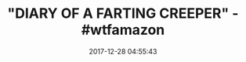 ---
title: '"DIARY OF A FARTING CREEPER" - #wtfamazon'
name: >-
  Diary of a Farting Creeper: Book 1: Why Does the Creeper Fart When He Should
  Explode?
date: '2017-12-28 04:55:43'
buy_now: >-
  https://www.amazon.com/Diary-Farting-Creeper-Should-Explode-ebook/dp/B015S7R6HO?SubscriptionId=AKIAIA5RBQIWQVTCUEUQ&tag=coldcutdeals-20&linkCode=xm2&camp=2025&creative=165953&creativeASIN=B015S7R6HO
description_markdown: >-
  Diary of a Farting Creeper: Book 1: Why Does the Creeper Fart When He Should
  Explode?

   
tweet_id_str: '946243240197582848'
price: ''
you_save: ''
asin: B015S7R6HO
image: 'https://images-na.ssl-images-amazon.com/images/I/51P0hrxqpfL.jpg'

---